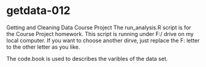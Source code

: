 # getdata-012
Getting and Cleaning Data Course Project
The run_analysis.R script is for the Course Project homework.
This script is running under F:/ drive on my local computer.
If you want to choose another dirve, just replace the F: letter to the other letter as you like.

The code.book is used to describes the varibles of the data set.
